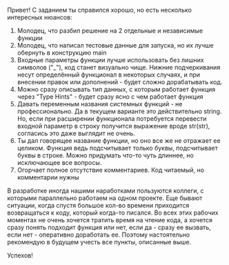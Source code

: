 Привет! С заданием ты справился хорошо, но есть несколько интересных нюансов:

1. Молодец, что разбил решение на 2 отдельные и независимые функции
2. Молодец, что написал тестовые данные для запуска, но их лучше обернуть в конструкцию main
3. Входные параметры функции лучше использовать без лишних символов ("_"), код станет визуально чище. Нижние подчеркивания несут определённый функционал в некоторых случаях, и при внесении правок или дополнений - будет сложно дорабатывать код.
4. Можно сразу описывать тип данных, с которым работает функция через "Type Hints" - будет сразу ясно с чем работает функция
5. Давать переменным названия системных функций - не профессионально. Да в текущем варианте это действительно string. Но, если при расширении функционала потребуется перевести входной параметр в строку получится выражение вроде str(str), согласись это даже выглядит не очень.
6. Ты дал говорящее название функции, но оно все же не отражает ее целиком. Функция ведь подсчитывает только буквы, подсчитывает буквы в строке. Можно придумать что-то чуть длиннее, но исключающее все вопросы.
7. Огорчает полное отсутствие комментариев. Код читаемый, но комментарии нужны


В разработке иногда нашими наработками пользуются коллеги, с которыми параллельно работаем на одном проекте.
Еще бывают ситуации, когда спустя большое кол-во времени приходится возвращаться к коду, который когда-то писался.
Во всех этих рабочих моментах не очень хочется тратить время на чтение кода, а хочется сразу понять подходит функция или нет, если да - сразу ее вызвать, если нет - оперативно доработать ее. 
Поэтому настоятельно рекомендую в будущем учесть все пункты, описанные выше. 

Успехов!
